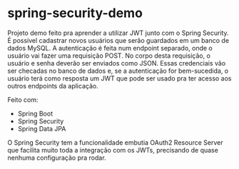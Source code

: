 # spring-security-demo

Projeto demo feito pra aprender a utilizar JWT junto com o Spring Security.
É possível cadastrar novos usuários que serão guardados em um banco de dados MySQL.
A autenticação é feita num endpoint separado, onde o usuário vai fazer uma requisição POST. No corpo desta requisição, o usuário e senha deverão ser enviados como JSON. Essas credenciais vão ser checadas no banco de dados e, se a autenticação for bem-sucedida, o usuário terá como resposta um JWT que pode ser usado pra ter acesso aos outros endpoints da aplicação.


Feito com:
- Spring Boot
- Spring Security
- Spring Data JPA

O Spring Security tem a funcionalidade embutia OAuth2 Resource Server que facilita muito toda a integração com os JWTs, precisando de quase nenhuma configuração pra rodar.

